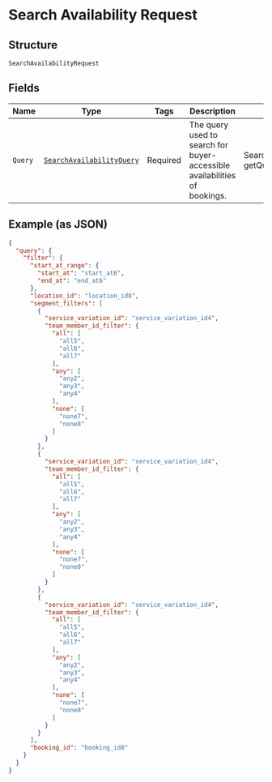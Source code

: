 
# Search Availability Request

## Structure

`SearchAvailabilityRequest`

## Fields

| Name | Type | Tags | Description | Getter |
|  --- | --- | --- | --- | --- |
| `Query` | [`SearchAvailabilityQuery`](../../doc/models/search-availability-query.md) | Required | The query used to search for buyer-accessible availabilities of bookings. | SearchAvailabilityQuery getQuery() |

## Example (as JSON)

```json
{
  "query": {
    "filter": {
      "start_at_range": {
        "start_at": "start_at6",
        "end_at": "end_at6"
      },
      "location_id": "location_id8",
      "segment_filters": [
        {
          "service_variation_id": "service_variation_id4",
          "team_member_id_filter": {
            "all": [
              "all5",
              "all6",
              "all7"
            ],
            "any": [
              "any2",
              "any3",
              "any4"
            ],
            "none": [
              "none7",
              "none8"
            ]
          }
        },
        {
          "service_variation_id": "service_variation_id4",
          "team_member_id_filter": {
            "all": [
              "all5",
              "all6",
              "all7"
            ],
            "any": [
              "any2",
              "any3",
              "any4"
            ],
            "none": [
              "none7",
              "none8"
            ]
          }
        },
        {
          "service_variation_id": "service_variation_id4",
          "team_member_id_filter": {
            "all": [
              "all5",
              "all6",
              "all7"
            ],
            "any": [
              "any2",
              "any3",
              "any4"
            ],
            "none": [
              "none7",
              "none8"
            ]
          }
        }
      ],
      "booking_id": "booking_id8"
    }
  }
}
```

